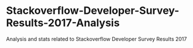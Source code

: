 # Stackoverflow-Developer-Survey-Results-2017-Analysis
Analysis and stats related to Stackoverflow Developer Survey Results 2017
